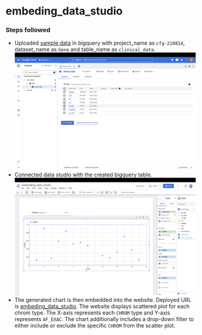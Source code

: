 # embeding_data_studio

### Steps followed
- Uploaded [sample data](./sample_data.csv) in bigquery with project_name as `cfg-210814`, dataset_name as `Gene` and table_name as `clinical_data`.
![bigquery_ui](./assets/bigquery_ui.png)
- Connected data studio with the created bigquery table.
![data_studio_ui](./assets/data_studio_ui.png)
- The generated chart is then embedded into the website. Deployed URL is [embeding_data_studio](https://embedding-data-studio.netlify.app/).
The website displays scattered plot for each chrom type. The X-axis represents each `CHROM` type and Y-axis represents `AF_EXAC`. The chart additionally includes a drop-down filter to either include or exclude the specific `CHROM` from the scatter plot.